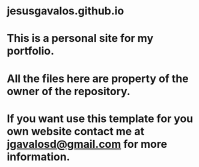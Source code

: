 # jesusgavalos.github.io

# This is a personal site for my portfolio.
# All the files here are property of the owner of the repository.
# If you want use this template for you own website contact me at jgavalosd@gmail.com for more information.
